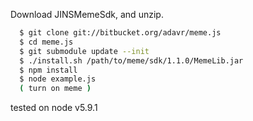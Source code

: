 Download JINSMemeSdk, and unzip.
```sh
  $ git clone git://bitbucket.org/adavr/meme.js
  $ cd meme.js
  $ git submodule update --init
  $ ./install.sh /path/to/meme/sdk/1.1.0/MemeLib.jar
  $ npm install
  $ node example.js
  ( turn on meme )
```
tested on node v5.9.1